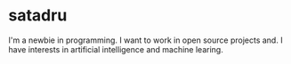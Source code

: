 # satadru
I'm a newbie in programming. I want to work in open source projects and. I have interests in artificial intelligence and machine learing.
